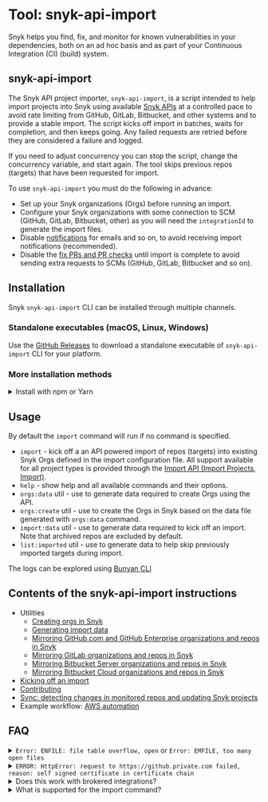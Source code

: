 # Tool: snyk-api-import

Snyk helps you find, fix, and monitor for known vulnerabilities in your dependencies, both on an ad hoc basis and as part of your Continuous Integration (CI) (build) system.

## snyk-api-import

The Snyk API project importer, `snyk-api-import`, is a script intended to help import projects into Snyk using available [Snyk APIs](https://snyk.docs.apiary.io/) at a controlled pace to avoid rate limiting from GitHub, GitLab, Bitbucket, and other systems and to provide a stable import. The script kicks off import in batches, waits for completion, and then keeps going. Any failed requests are retried before they are considered a failure and logged.

If you need to adjust concurrency you can stop the script, change the concurrency variable, and start again. The tool skips previous repos (targets) that have been requested for import.

To use `snyk-api-import` you must do the following in advance:

* Set up your Snyk organizations (Orgs) before running an import.
* Configure your Snyk organizations with some connection to SCM (GitHub, GitLab, Bitbucket, other) as you will need the `integrationId` to generate the import files.
* Disable [notifications](https://snyk.docs.apiary.io/#reference/organizations/notification-settings/set-notification-settings) for emails and so on, to avoid receiving import notifications (recommended).
* Disable the [fix PRs and PR checks](https://snyk.docs.apiary.io/#reference/integrations/integration-settings/update) until import is complete to avoid sending extra requests to SCMs (GitHub, GitLab, Bitbucket and so on).

## Installation

Snyk `snyk-api-import` CLI can be installed through multiple channels.

### Standalone executables (macOS, Linux, Windows)

Use the [GitHub Releases](https://github.com/snyk/snyk-api-import/releases) to download a standalone executable of `snyk-api-import` CLI for your platform.

### More installation methods

<details>

<summary>Install with npm or Yarn</summary>

**Install with npm or Yarn**

[Snyk snyk-api-import CLI is available as an npm package](https://www.npmjs.com/package/snyk-api-import). If you have Node.js installed locally, you can install the package by running:

```bash
npm install snyk-api-import@latest -g
```

**or if you are using Yarn:**

```bash
yarn global add snyk-api-import
```

</details>

## Usage

By default the `import` command will run if no command is specified.

* `import` - kick off a an API powered import of repos (targets) into existing Snyk Orgs defined in the import configuration file. All support available for all project types is provided through the [Import API (Import Projects, Import)](https://snyk.docs.apiary.io/#reference/import-projects).
* `help` - show help and all available commands and their options.
* `orgs:data` util - use to generate data required to create Orgs using the API.
* `orgs:create` util - use to create the Orgs in Snyk based on the data file generated with `orgs:data` command.
* `import:data` util - use to generate data required to kick off an import. Note that archived repos are excluded by default.
* `list:imported` util - use to generate data to help skip previously imported targets during import.

The logs can be explored using [Bunyan CLI](http://trentm.com/node-bunyan/bunyan.1.html)

## Contents of the snyk-api-import instructions

* Utilities
  * [Creating orgs in Snyk](creating-organizations-in-snyk.md)
  * [Generating import data](creating-import-targets-data-for-import.md)
  * [Mirroring GitHub.com and GitHub Enterprise organizations and repos in Snyk](mirroring-github.com-and-github-enterprise-organizations-and-repos-in-snyk.md)
  * [Mirroring GitLab organizations and repos in Snyk](mirroring-gitlab-organizations-and-repos-in-snyk.md)
  * [Mirroring Bitbucket Server organizations and repos in Snyk](mirroring-bitbucket-server-organizations-and-repos-in-snyk.md)
  * [Mirroring Bitbucket Cloud organizations and repos in Snyk](mirroring-bitbucket-cloud-organizations-and-repos-in-snyk.md)
* [Kicking off an import](kicking-off-an-import.md)
* [Contributing](contributing-to-snyk-api-import.md)
* [Sync: detecting changes in monitored repos and updating Snyk projects](https://github.com/snyk/snyk-api-import/blob/master/docs/sync.md)
* Example workflow: [AWS automation](https://github.com/snyk/snyk-api-import/blob/master/docs/example-workflows/aws-automation-example.md)

## FAQ

<details>

<summary><code>Error: ENFILE: file table overflow, open</code> or <code>Error: EMFILE, too many open files</code></summary>

If you see these errors then you may need to bump **ulimit** to allow more open file operations. In order to keep the operations performing well, the tool logs as soon as it is convenient rather than waiting until very end of a loop and logging a huge data structure. This means that depending on the number of concurrent imports set, the tool may exceed the system default **ulimit**.

Some of these resources may help you bump the **ulimit**:

* [ss64.com](https://ss64.com/bash/ulimit.html)
* [StackOverflow](https://stackoverflow.com/questions/45004352/error-enfile-file-table-overflow-scandir-while-run-reaction-on-mac)
* [blog.mact.me](http://blog.mact.me/2014/10/22/yosemite-upgrade-changes-open-file-limit)

</details>

<details>

<summary><code>ERROR: HttpError: request to https://github.private.com failed, reason: self signed certificate in certificate chain</code></summary>

If your GitHub, GitLab, Bitbucket, or Azure instance is using a self-signed certificate, you can configure `snyk-api-import` to use this certificate when calling the HTTPS APIs.

`export NODE_EXTRA_CA_CERTS=./path-to-ca`

</details>

<details>

<summary>Does this work with brokered integrations?</summary>

Yes. because we reuse the existing integration with your SCM (git) repository to perform the imports, the brokered connection will be used when configured.

</details>

<details>

<summary>What is supported for the import command?</summary>

`snyk-api-import` supports all of the same integration types and project sources as identified in the [Import API documentation](https://snyk.docs.apiary.io/#reference/integrations/import-projects/import). If an example for your use case is not in these instructions please see the API documentation.

</details>
